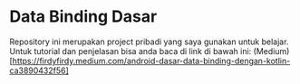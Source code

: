 # Data Binding Dasar
Repository ini merupakan project pribadi yang saya gunakan untuk belajar.
Untuk tutorial dan penjelasan bisa anda baca di link di bawah ini:
(Medium)[https://firdyfirdy.medium.com/android-dasar-data-binding-dengan-kotlin-ca3890432f56]
